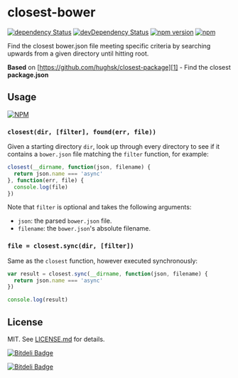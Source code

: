 # closest-bower

[![dependency Status](https://david-dm.org/Light241/closest-bower/status.svg?branch=master)](https://david-dm.org/Light241/closest-bower#info=Dependencies)
[![devDependency Status](https://david-dm.org/Light241/closest-bower/dev-status.svg?branch=master)](https://david-dm.org/Light241/closest-bower#info=devDependencies)
[![npm version](https://badge.fury.io/js/closest-bower.svg)](http://badge.fury.io/js/closest-bower)
[![npm](https://img.shields.io/npm/l/express.svg)](https://github.com/Light241/closest-bower/blob/master/LICENSE.md)

Find the closest bower.json file meeting specific criteria by searching
upwards from a given directory until hitting root.

**Based** on [https://github.com/hughsk/closest-package][1] - Find the closest **package.json**

## Usage

[![NPM](https://nodei.co/npm/closest-bower.png)](https://nodei.co/npm/closest-bower/)

### `closest(dir, [filter], found(err, file))`

Given a starting directory `dir`, look up through every directory to see if
it contains a `bower.json` file matching the `filter` function, for example:

``` javascript
closest(__dirname, function(json, filename) {
  return json.name === 'async'
}, function(err, file) {
  console.log(file)
})
```

Note that `filter` is optional and takes the following arguments:

* `json`: the parsed `bower.json` file.
* `filename`: the `bower.json`'s absolute filename.

### `file = closest.sync(dir, [filter])`

Same as the `closest` function, however executed synchronously:

``` javascript
var result = closest.sync(__dirname, function(json, filename) {
  return json.name === 'async'
})

console.log(result)
```

## License

MIT. See [LICENSE.md](http://github.com/hughsk/closest-bower/blob/master/LICENSE.md) for details.

[1]: https://github.com/hughsk/closest-package

[![Bitdeli Badge](https://d2weczhvl823v0.cloudfront.net/Light241/closest-bower/trend.png)](https://bitdeli.com/free "Bitdeli Badge")



[![Bitdeli Badge](https://d2weczhvl823v0.cloudfront.net/Light241/closest-bower/trend.png)](https://bitdeli.com/free "Bitdeli Badge")

